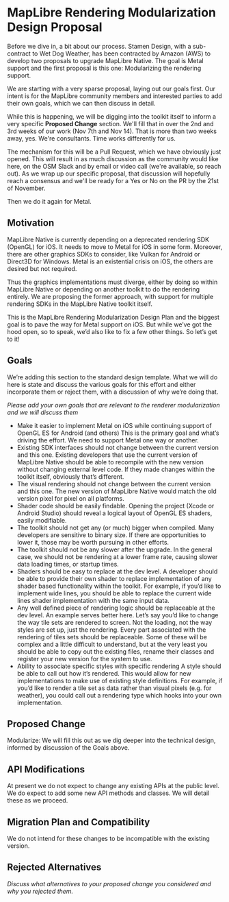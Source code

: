 # MapLibre Rendering Modularization Design Proposal

Before we dive in, a bit about our process.  Stamen Design, with a sub-contract to Wet Dog Weather, has been contracted by Amazon (AWS) to develop two proposals to upgrade MapLibre Native.  The goal is Metal support and the first proposal is this one: Modularizing the rendering support.

We are starting with a very sparse proposal, laying out our goals first.  Our intent is for the MapLibre community members and interested parties to add their own goals, which we can then discuss in detail.

While this is happening, we will be digging into the toolkit itself to inform a very specific **Proposed Change** section.  We'll fill that in over the 2nd and 3rd weeks of our work (Nov 7th and Nov 14).  That is more than two weeks away, yes.  We're consultants.  Time works differently for us.

The mechanism for this will be a Pull Request, which we have obviously just opened.  This will result in as much discussion as the community would like here, on the OSM Slack and by email or video call (we're available, so reach out).  As we wrap up our specific proposal, that discussion will hopefully reach a consensus and we'll be ready for a Yes or No on the PR by the 21st of November.  

Then we do it again for Metal.

## Motivation

MapLibre Native is currently depending on a deprecated rendering SDK (OpenGL) for iOS. It needs to move to Metal for iOS in some form. Moreover, there are other graphics SDKs to consider, like Vulkan for Android or Direct3D for Windows. Metal is an existential crisis on iOS, the others are desired but not required.

Thus the graphics implementations must diverge, either by doing so within MapLibre Native or depending on another toolkit to do the rendering entirely. We are proposing the former approach, with support for multiple rendering SDKs in the MapLibre Native toolkit itself.

This is the MapLibre Rendering Modularization Design Plan and the biggest goal is to pave the way for Metal support on iOS. But while we’ve got the hood open, so to speak, we’d also like to fix a few other things. So let’s get to it!

## Goals

We’re adding this section to the standard design template. What we will do here is state and discuss the various goals for this effort and either incorporate them or reject them, with a discussion of why we’re doing that.

*Please add your own goals that are relevant to the renderer modularization and we will discuss them*

- Make it easier to implement Metal on iOS while continuing support of OpenGL ES for Android (and others)
    This is the primary goal and what’s driving the effort. We need to support Metal one way or another.
- Existing SDK interfaces should not change between the current version and this one.
    Existing developers that use the current version of MapLibre Native should be able to recompile with the new version without changing external level code. If they made changes within the toolkit itself, obviously that’s different.
- The visual rendering should not change between the current version and this one.
    The new version of MapLibre Native would match the old version pixel for pixel on all platforms.
- Shader code should be easily findable.
    Opening the project (Xcode or Android Studio) should reveal a logical layout of OpenGL ES shaders, easily modifiable.
- The toolkit should not get any (or much) bigger when compiled.
    Many developers are sensitive to binary size. If there are opportunities to lower it, those may be worth pursuing in other efforts.
- The toolkit should not be any slower after the upgrade.
    In the general case, we should not be rendering at a lower frame rate, causing slower data loading times, or startup times.
- Shaders should be easy to replace at the dev level.
    A developer should be able to provide their own shader to replace implementation of any shader based functionality within the toolkit. For example, if you’d like to implement wide lines, you should be able to replace the current wide lines shader implementation with the same input data.
- Any well defined piece of rendering logic should be replaceable at the dev level.
    An example serves better here.  Let’s say you’d like to change the way tile sets are rendered to screen.  Not the loading, not the way styles are set up, just the rendering.  Every part associated with the rendering of tiles sets should be replaceable.  Some of these will be complex and a little difficult to understand, but at the very least you should be able to copy out the existing files, rename their classes and register your new version for the system to use.
- Ability to associate specific styles with specific rendering 
    A style should be able to call out how it’s rendered.  This would allow for new implementations to make use of existing style definitions.  For example, if you’d like to render a tile set as data rather than visual pixels (e.g. for weather), you could call out a rendering type which hooks into your own implementation.

## Proposed Change

Modularize: We will fill this out as we dig deeper into the technical design, informed by discussion of the Goals above.

## API Modifications

At present we do not expect to change any existing APIs at the public level.  We do expect to add some new API methods and classes.  We will detail these as we proceed.

## Migration Plan and Compatibility

We do not intend for these changes to be incompatible with the existing version.

## Rejected Alternatives

*Discuss what alternatives to your proposed change you considered and why you rejected them.*
